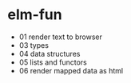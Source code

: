 # elm-fun

- 01 render text to browser
- 03 types
- 04 data structures
- 05 lists and functors
- 06 render mapped data as html
